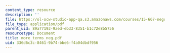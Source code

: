 ```yaml
---
content_type: resource
description: ''
file: https://ol-ocw-studio-app-qa.s3.amazonaws.com/courses/15-667-negotiation-and-conflict-management-spring-2001/336d6c3c84619b74bbe6f4a04dbdf956_more_terms_neg.pdf
file_type: application/pdf
parent_uid: 89a77193-9aed-eb33-8351-b1c72e8b5756
resourcetype: Document
title: more_terms_neg.pdf
uid: 336d6c3c-8461-9b74-bbe6-f4a04dbdf956
---
```

